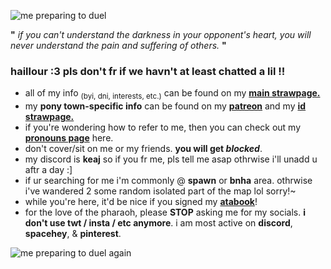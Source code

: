 ![me preparing to duel](https://i.pinimg.com/originals/07/e0/e6/07e0e6562872c6afb45eaff4271da450.gif)

**"** *if you can't understand the darkness in your opponent's heart, you will never understand the pain and suffering of others.* **"**

### haillour :3 pls don't fr if we havn't at least chatted a lil !!

- all of my info <sub>(byi, dni, interests, etc.)</sub> can be found on my **[main strawpage.](https://keaj.straw.page)**
- my **pony town-specific info** can be found on my **[patreon](patreon.com/keajkidd)** and my **[id strawpage.](https://kingofgames.straw.page)**
- if you're wondering how to refer to me, then you can check out my **[pronouns page](https://en.pronouns.page/@keaj)** here.
- don't cover/sit on me or my friends. **you will get *blocked***.
- my discord is **keaj** so if you fr me, pls tell me asap othrwise i'll unadd u aftr a day :]
- if ur searching for me i'm commonly @ **spawn** or **bnha** area. othrwise i've wandered 2 some random isolated part of the map lol sorry!~
- while you're here, it'd be nice if you signed my **[atabook](https://keaj.atabook.org)**!
- for the love of the pharaoh, please **STOP** asking me for my socials. **i don't use twt / insta / etc anymore**. i am most active on **discord**, **spacehey**, & **pinterest**.

![me preparing to duel again](https://i.pinimg.com/originals/e4/3e/af/e43eaf4821ff64d21ee718aeadf68418.gif)
